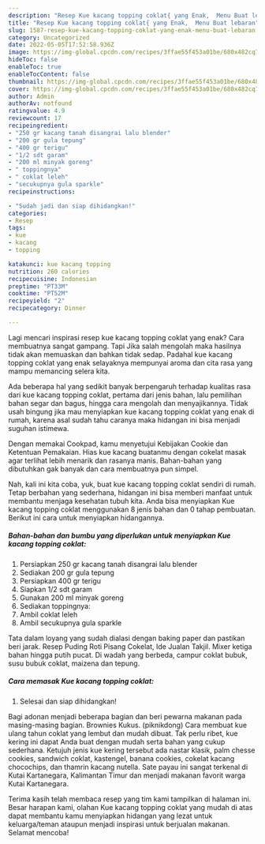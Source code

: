 ```yaml
---
description: "Resep Kue kacang topping coklat{ yang Enak,  Menu Buat lebaran"
title: "Resep Kue kacang topping coklat{ yang Enak,  Menu Buat lebaran"
slug: 1587-resep-kue-kacang-topping-coklat-yang-enak-menu-buat-lebaran
category: Uncategorized
date: 2022-05-05T17:52:58.936Z
image: https://img-global.cpcdn.com/recipes/3ffae55f453a01be/680x482cq70/kue-kacang-topping-coklat-foto-resep-utama.jpg
hideToc: false
enableToc: true
enableTocContent: false
thumbnail: https://img-global.cpcdn.com/recipes/3ffae55f453a01be/680x482cq70/kue-kacang-topping-coklat-foto-resep-utama.jpg
cover: https://img-global.cpcdn.com/recipes/3ffae55f453a01be/680x482cq70/kue-kacang-topping-coklat-foto-resep-utama.jpg
author: Admin
authorAv: notfound
ratingvalue: 4.9
reviewcount: 17
recipeingredient:
- "250 gr kacang tanah disangrai lalu blender"
- "200 gr gula tepung"
- "400 gr terigu"
- "1/2 sdt garam"
- "200 ml minyak goreng"
- " toppingnya"
- " coklat leleh"
- "secukupnya gula sparkle"
recipeinstructions:

- "Sudah jadi dan siap dihidangkan!"
categories:
- Resep
tags:
- kue
- kacang
- topping

katakunci: kue kacang topping 
nutrition: 260 calories
recipecuisine: Indonesian
preptime: "PT33M"
cooktime: "PT52M"
recipeyield: "2"
recipecategory: Dinner

---
```



Lagi mencari inspirasi resep kue kacang topping coklat yang enak? Cara membuatnya sangat gampang. Tapi Jika salah mengolah maka hasilnya tidak akan memuaskan dan bahkan tidak sedap. Padahal kue kacang topping coklat yang enak selayaknya mempunyai aroma dan cita rasa yang mampu memancing selera kita.


Ada beberapa hal yang sedikit banyak berpengaruh terhadap kualitas rasa dari kue kacang topping coklat, pertama dari jenis bahan, lalu pemilihan bahan segar dan bagus, hingga cara mengolah dan menyajikannya. Tidak usah bingung jika mau menyiapkan kue kacang topping coklat yang enak di rumah, karena asal sudah tahu caranya maka hidangan ini bisa menjadi suguhan istimewa.

Dengan memakai Cookpad, kamu menyetujui Kebijakan Cookie dan Ketentuan Pemakaian. Hias kue kacang buatanmu dengan cokelat masak agar terlihat lebih menarik dan rasanya manis. Bahan-bahan yang dibutuhkan gak banyak dan cara membuatnya pun simpel.


Nah, kali ini kita coba, yuk, buat kue kacang topping coklat sendiri di rumah. Tetap berbahan yang sederhana, hidangan ini bisa memberi manfaat untuk membantu menjaga kesehatan tubuh kita. Anda bisa menyiapkan Kue kacang topping coklat menggunakan 8 jenis bahan dan 0 tahap pembuatan. Berikut ini cara untuk menyiapkan hidangannya.

<!--inarticleads1-->

##### Bahan-bahan dan bumbu yang diperlukan untuk menyiapkan Kue kacang topping coklat:

1. Persiapkan 250 gr kacang tanah disangrai lalu blender
1. Sediakan 200 gr gula tepung
1. Persiapkan 400 gr terigu
1. Siapkan 1/2 sdt garam
1. Gunakan 200 ml minyak goreng
1. Sediakan  toppingnya:
1. Ambil  coklat leleh
1. Ambil secukupnya gula sparkle


Tata dalam loyang yang sudah dialasi dengan baking paper dan pastikan beri jarak. Resep Puding Roti Pisang Cokelat, Ide Jualan Takjil. Mixer ketiga bahan hingga putih pucat. Di wadah yang berbeda, campur coklat bubuk, susu bubuk coklat, maizena dan tepung. 

<!--inarticleads2-->

##### Cara memasak Kue kacang topping coklat:


1. Selesai dan siap dihidangkan!

Bagi adonan menjadi beberapa bagian dan beri pewarna makanan pada masing-masing bagian. Brownies Kukus. (piknikdong) Cara membuat kue ulang tahun coklat yang lembut dan mudah dibuat. Tak perlu ribet, kue kering ini dapat Anda buat dengan mudah serta bahan yang cukup sederhana. Ketujuh jenis kue kering tersebut ada nastar klasik, palm chesse cookies, sandwich coklat, kastengel, banana cookies, cokelat kacang chocochips, dan thamrin kacang nutella. Sate payau ini sangat terkenal di Kutai Kartanegara, Kalimantan Timur dan menjadi makanan favorit warga Kutai Kartanegara. 

Terima kasih telah membaca resep yang tim kami tampilkan di halaman ini. Besar harapan kami, olahan Kue kacang topping coklat yang mudah di atas dapat membantu kamu menyiapkan hidangan yang lezat untuk keluarga/teman ataupun menjadi inspirasi untuk berjualan makanan. Selamat mencoba!
